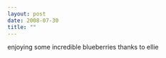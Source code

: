 ```yaml
---
layout: post
date: 2008-07-30
title: ""
---
```

enjoying some incredible blueberries thanks to ellie
